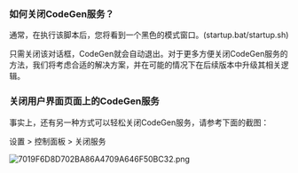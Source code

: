 ### 如何关闭CodeGen服务？

通常，在执行该脚本后，您将看到一个黑色的模式窗口。(startup.bat/startup.sh)

只需关闭该对话框，CodeGen就会自动退出。对于更多方便关闭CodeGen服务的方法，我们将考虑合适的解决方案，并在可能的情况下在后续版本中升级其相关逻辑。

### 关闭用户界面页面上的CodeGen服务

事实上，还有另一种方式可以轻松关闭CodeGen服务，请参考下面的截图：

设置 > 控制面板 > 关闭服务

![7019F6D8D702BA86A4709A646F50BC32.png](https://codegen.cc/res/7019F6D8D702BA86A4709A646F50BC32.png)
